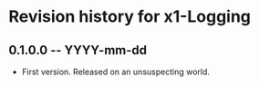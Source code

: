 # Revision history for x1-Logging

## 0.1.0.0 -- YYYY-mm-dd

* First version. Released on an unsuspecting world.
